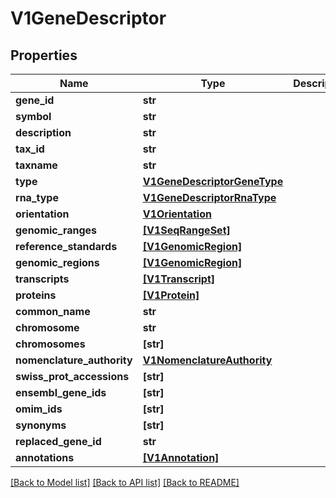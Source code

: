 # V1GeneDescriptor


## Properties
Name | Type | Description | Notes
------------ | ------------- | ------------- | -------------
**gene_id** | **str** |  | [optional] 
**symbol** | **str** |  | [optional] 
**description** | **str** |  | [optional] 
**tax_id** | **str** |  | [optional] 
**taxname** | **str** |  | [optional] 
**type** | [**V1GeneDescriptorGeneType**](V1GeneDescriptorGeneType.md) |  | [optional] 
**rna_type** | [**V1GeneDescriptorRnaType**](V1GeneDescriptorRnaType.md) |  | [optional] 
**orientation** | [**V1Orientation**](V1Orientation.md) |  | [optional] 
**genomic_ranges** | [**[V1SeqRangeSet]**](V1SeqRangeSet.md) |  | [optional] 
**reference_standards** | [**[V1GenomicRegion]**](V1GenomicRegion.md) |  | [optional] 
**genomic_regions** | [**[V1GenomicRegion]**](V1GenomicRegion.md) |  | [optional] 
**transcripts** | [**[V1Transcript]**](V1Transcript.md) |  | [optional] 
**proteins** | [**[V1Protein]**](V1Protein.md) |  | [optional] 
**common_name** | **str** |  | [optional] 
**chromosome** | **str** |  | [optional] 
**chromosomes** | **[str]** |  | [optional] 
**nomenclature_authority** | [**V1NomenclatureAuthority**](V1NomenclatureAuthority.md) |  | [optional] 
**swiss_prot_accessions** | **[str]** |  | [optional] 
**ensembl_gene_ids** | **[str]** |  | [optional] 
**omim_ids** | **[str]** |  | [optional] 
**synonyms** | **[str]** |  | [optional] 
**replaced_gene_id** | **str** |  | [optional] 
**annotations** | [**[V1Annotation]**](V1Annotation.md) |  | [optional] 

[[Back to Model list]](../README.md#documentation-for-models) [[Back to API list]](../README.md#documentation-for-api-endpoints) [[Back to README]](../README.md)



